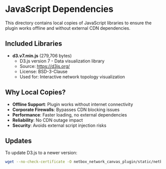 # JavaScript Dependencies

This directory contains local copies of JavaScript libraries to ensure the plugin works offline and without external CDN dependencies.

## Included Libraries

- **d3.v7.min.js** (279,706 bytes)
  - D3.js version 7 - Data visualization library
  - Source: https://d3js.org/
  - License: BSD-3-Clause
  - Used for: Interactive network topology visualization

## Why Local Copies?

- **Offline Support**: Plugin works without internet connectivity
- **Corporate Firewalls**: Bypasses CDN blocking issues
- **Performance**: Faster loading, no external dependencies
- **Reliability**: No CDN outage impact
- **Security**: Avoids external script injection risks

## Updates

To update D3.js to a newer version:
```bash
wget --no-check-certificate -O netbox_network_canvas_plugin/static/netbox_network_canvas_plugin/js/d3.v7.min.js https://cdn.jsdelivr.net/npm/d3@7/dist/d3.min.js
```
